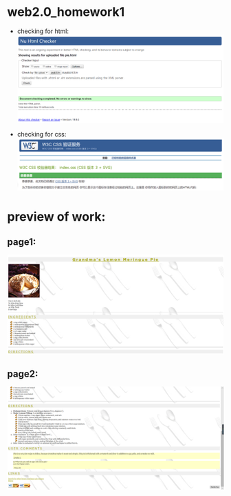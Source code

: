 # web2.0_homework1
- checking for html:  
![avatar](image/html_check.png)  

- checking for css:  
![avatar](image/css_check.png)  

# preview of work:  
## page1:
![avatar](image/pie_page1.png)  
## page2:
![avatar](image/pie_page2.png)  
